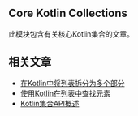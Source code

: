 ## Core Kotlin Collections

此模块包含有关核心Kotlin集合的文章。

## 相关文章

+ [在Kotlin中将列表拆分为多个部分](docs/在Kotlin中将列表拆分为多个部分.md)
+ [使用Kotlin在列表中查找元素](docs/使用Kotlin在列表中查找元素.md)
+ [Kotlin集合API概述](docs/Kotlin集合API概述.md)